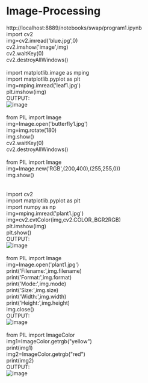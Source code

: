 # Image-Processing<br>
http://localhost:8889/notebooks/swap/program1.ipynb<br>
import cv2<br>
img=cv2.imread('blue.jpg',0)<br>
cv2.imshow('image',img)<br>
cv2.waitKey(0)<br>
cv2.destroyAllWindows()<br>
<br>
import matplotlib.image as mping<br>
import matplotlib.pyplot as plt<br>
img=mping.imread('leaf1.jpg')<br>
plt.imshow(img)<br>
OUTPUT:<br>
![image](https://user-images.githubusercontent.com/98145032/173810032-9d9e8ce2-0cbe-48e3-8f65-770193caf0a6.png)<br>
<br>
from PIL import Image<br>
img=Image.open('butterfly1.jpg')<br>
img=img.rotate(180)<br>
img.show()<br>
cv2.waitKey(0)<br>
cv2.destroyAllWindows()<br>
<br>
from PIL import Image<br>
img=Image.new('RGB',(200,400),(255,255,0))<br>
img.show()<br><br>
<br>
import cv2<br>
import matplotlib.pyplot as plt<br>
import numpy as np<br>
img=mping.imread('plant1.jpg')<br>
img=cv2.cvtColor(img,cv2.COLOR_BGR2RGB)<br>
plt.imshow(img)<br>
plt.show()<br>
OUTPUT:<br>
![image](https://user-images.githubusercontent.com/98145032/173810598-1c1e6298-ebd9-40d3-93af-6d50f2c39717.png)<br>
<br>
from PIL import Image<br>
img=Image.open('plant1.jpg')<br>
print('Filename:',img.filename)<br>
print('Format:',img.format)<br>
print('Mode:',img.mode)<br>
print('Size:',img.size)<br>
print('Width:',img.width)<br>
print('Height:',img.height)<br>
img.close()<br>
OUTPUT:<br>
![image](https://user-images.githubusercontent.com/98145032/173811041-904aae41-7e07-4d86-a615-63afab6f5e5d.png)<br>
<br>
from PIL import ImageColor<br>
img1=ImageColor.getrgb("yellow")<br>
print(img1)<br>
img2=ImageColor.getrgb("red")<br>
print(img2)<br>
OUTPUT:<br>
![image](https://user-images.githubusercontent.com/98145032/173811477-123c679c-062c-473b-b6c5-2c7f8df61686.png)<br>

